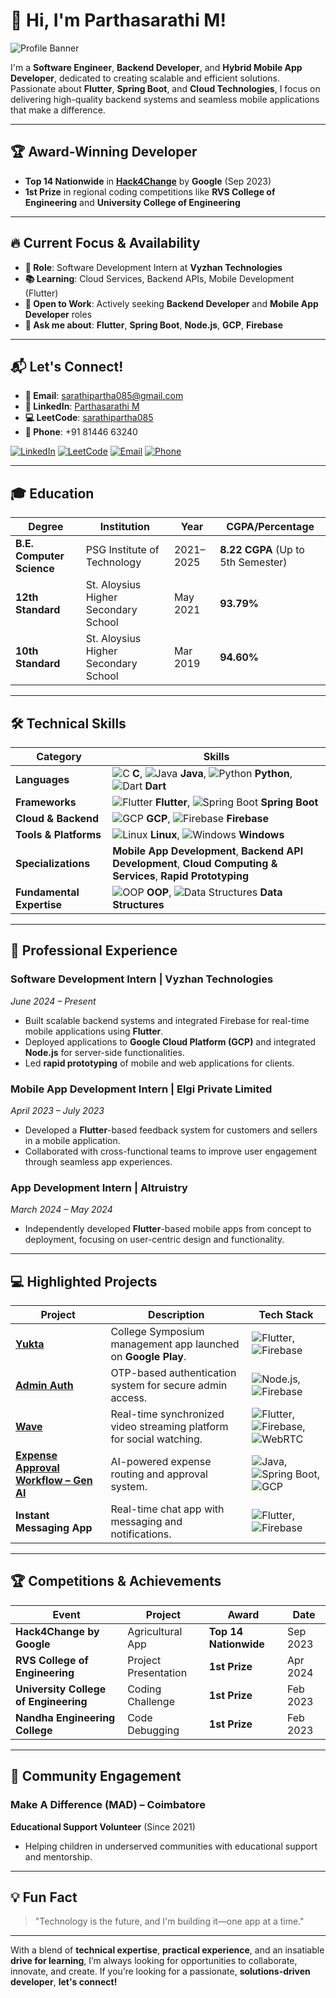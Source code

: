 # 👋 **Hi, I'm Parthasarathi M!**  

![Profile Banner](https://via.placeholder.com/1200x300?text=Parthasarathi+M+GitHub+Profile)

I'm a **Software Engineer**, **Backend Developer**, and **Hybrid Mobile App Developer**, dedicated to creating scalable and efficient solutions. Passionate about **Flutter**, **Spring Boot**, and **Cloud Technologies**, I focus on delivering high-quality backend systems and seamless mobile applications that make a difference.

---

## 🏆 **Award-Winning Developer**  

- **Top 14 Nationwide** in **[Hack4Change](https://developers.google.com/community/hack4change)** by **Google** (Sep 2023)
- **1st Prize** in regional coding competitions like **RVS College of Engineering** and **University College of Engineering**

---

## 🔥 **Current Focus & Availability**

- **💼 Role**: Software Development Intern at **Vyzhan Technologies**
- **📚 Learning**: Cloud Services, Backend APIs, Mobile Development (Flutter)
- **🎯 Open to Work**: Actively seeking **Backend Developer** and **Mobile App Developer** roles
- **💬 Ask me about**: **Flutter**, **Spring Boot**, **Node.js**, **GCP**, **Firebase**

---

## 📬 **Let's Connect!**  

- **📧 Email**: [sarathipartha085@gmail.com](mailto:sarathipartha085@gmail.com)  
- **🔗 LinkedIn**: [Parthasarathi M](https://www.linkedin.com/in/sarathipartha085/)  
- **💻 LeetCode**: [sarathipartha085](https://leetcode.com/u/sarathipartha085/)  
- **📱 Phone**: +91 81446 63240  

[![LinkedIn](https://img.shields.io/badge/LinkedIn-%230A66C2?style=flat&logo=linkedin&logoColor=white)](https://www.linkedin.com/in/sarathipartha085/)
[![LeetCode](https://img.shields.io/badge/LeetCode-FFA116?style=flat&logo=leetcode&logoColor=white)](https://leetcode.com/u/sarathipartha085/)
[![Email](https://img.shields.io/badge/Email-%23D14836?style=flat&logo=gmail&logoColor=white)](mailto:sarathipartha085@gmail.com)
[![Phone](https://img.shields.io/badge/Phone-%2300A859?style=flat&logo=phone&logoColor=white)](tel:+918144663240)

---

## 🎓 **Education**  

| **Degree** | **Institution** | **Year** | **CGPA/Percentage** |  
|------------|-----------------|----------|---------------------|  
| **B.E. Computer Science** | PSG Institute of Technology | 2021–2025 | **8.22 CGPA** (Up to 5th Semester)  
| **12th Standard** | St. Aloysius Higher Secondary School | May 2021 | **93.79%**  
| **10th Standard** | St. Aloysius Higher Secondary School | Mar 2019 | **94.60%**  

---

## 🛠️ **Technical Skills**  


| **Category**                | **Skills**                                                                                                                                                          |  
|-----------------------------|----------------------------------------------------------------------------------------------------------------------------------------------------------------------|  
| **Languages**               | ![C](https://img.shields.io/badge/C-%2300599C.svg?&style=flat&logo=c&logoColor=white) **C**, ![Java](https://img.shields.io/badge/Java-%23F7B731.svg?&style=flat&logo=java&logoColor=white) **Java**, ![Python](https://img.shields.io/badge/Python-%2314354C.svg?&style=flat&logo=python&logoColor=white) **Python**, ![Dart](https://img.shields.io/badge/Dart-%230175C2.svg?&style=flat&logo=dart&logoColor=white) **Dart** |  
| **Frameworks**              | ![Flutter](https://img.shields.io/badge/Flutter-%2302569B.svg?&style=flat&logo=flutter&logoColor=white) **Flutter**, ![Spring Boot](https://img.shields.io/badge/Spring_Boot-%236DB33F.svg?&style=flat&logo=springboot&logoColor=white) **Spring Boot** |  
| **Cloud & Backend**         | ![GCP](https://img.shields.io/badge/GCP-%234285F4.svg?&style=flat&logo=googlecloud&logoColor=white) **GCP**, ![Firebase](https://img.shields.io/badge/Firebase-%23039BE5.svg?&style=flat&logo=firebase&logoColor=white) **Firebase** |  
| **Tools & Platforms**       | ![Linux](https://img.shields.io/badge/Linux-%23FCC624.svg?&style=flat&logo=linux&logoColor=black) **Linux**, ![Windows](https://img.shields.io/badge/Windows-%2300A4EF.svg?&style=flat&logo=windows&logoColor=white) **Windows** |  
| **Specializations**         | **Mobile App Development**, **Backend API Development**, **Cloud Computing & Services**, **Rapid Prototyping** |  
| **Fundamental Expertise**   | ![OOP](https://img.shields.io/badge/Object-Oriented_Programming-%2312B7F5.svg?&style=flat&logo=java&logoColor=white) **OOP**, ![Data Structures](https://img.shields.io/badge/Data_Structures-%2316C60C.svg?&style=flat&logo=data-structure&logoColor=white) **Data Structures** |  

---

## 💼 **Professional Experience**  

### **Software Development Intern** | **Vyzhan Technologies**  
*June 2024 – Present*  
- Built scalable backend systems and integrated Firebase for real-time mobile applications using **Flutter**.  
- Deployed applications to **Google Cloud Platform (GCP)** and integrated **Node.js** for server-side functionalities.  
- Led **rapid prototyping** of mobile and web applications for clients.

### **Mobile App Development Intern** | **Elgi Private Limited**  
*April 2023 – July 2023*  
- Developed a **Flutter**-based feedback system for customers and sellers in a mobile application.  
- Collaborated with cross-functional teams to improve user engagement through seamless app experiences.

### **App Development Intern** | **Altruistry**  
*March 2024 – May 2024*  
- Independently developed **Flutter**-based mobile apps from concept to deployment, focusing on user-centric design and functionality.

---

## 💻 **Highlighted Projects**  

| **Project** | **Description** | **Tech Stack** |  
|-------------|-----------------|----------------|  
| **[Yukta](https://play.google.com/store/apps/details?id=com.example.yukta)** | College Symposium management app launched on **Google Play**. | ![Flutter](https://img.shields.io/badge/Flutter-%2302569B.svg?&style=flat&logo=flutter&logoColor=white), ![Firebase](https://img.shields.io/badge/Firebase-%23039BE5.svg?&style=flat&logo=firebase&logoColor=white) |  
| **[Admin Auth](#)** | OTP-based authentication system for secure admin access. | ![Node.js](https://img.shields.io/badge/Node.js-%2361DAFB.svg?&style=flat&logo=node.js&logoColor=white), ![Firebase](https://img.shields.io/badge/Firebase-%23039BE5.svg?&style=flat&logo=firebase&logoColor=white) |  
| **[Wave](#)** | Real-time synchronized video streaming platform for social watching. | ![Flutter](https://img.shields.io/badge/Flutter-%2302569B.svg?&style=flat&logo=flutter&logoColor=white), ![Firebase](https://img.shields.io/badge/Firebase-%23039BE5.svg?&style=flat&logo=firebase&logoColor=white), ![WebRTC](https://img.shields.io/badge/WebRTC-%23F3F3F3.svg?&style=flat&logo=webrtc&logoColor=black) |  
| **[Expense Approval Workflow – Gen AI](https://github.com/sarathipartha085/Expense-Approval-Workflow-use-case)** | AI-powered expense routing and approval system. | ![Java](https://img.shields.io/badge/Java-%23F7B731.svg?&style=flat&logo=java&logoColor=white), ![Spring Boot](https://img.shields.io/badge/Spring_Boot-%236DB33F.svg?&style=flat&logo=springboot&logoColor=white), ![GCP](https://img.shields.io/badge/GCP-%234285F4.svg?&style=flat&logo=googlecloud&logoColor=white) |  
| **Instant Messaging App** | Real-time chat app with messaging and notifications. | ![Flutter](https://img.shields.io/badge/Flutter-%2302569B.svg?&style=flat&logo=flutter&logoColor=white), ![Firebase](https://img.shields.io/badge/Firebase-%23039BE5.svg?&style=flat&logo=firebase&logoColor=white) |  

---

## 🏆 **Competitions & Achievements**  

| **Event** | **Project** | **Award** | **Date** |  
|-----------|-------------|-----------|----------|  
| **Hack4Change by Google** | Agricultural App | **Top 14 Nationwide** | Sep 2023 |  
| **RVS College of Engineering** | Project Presentation | **1st Prize** | Apr 2024 |  
| **University College of Engineering** | Coding Challenge | **1st Prize** | Feb 2023 |  
| **Nandha Engineering College** | Code Debugging | **1st Prize** | Feb 2023 |

---

## 🤝 **Community Engagement**  

### **Make A Difference (MAD)** – **Coimbatore**  
**Educational Support Volunteer** (Since 2021)  
- Helping children in underserved communities with educational support and mentorship.  

---

## 💡 **Fun Fact**  
> "Technology is the future, and I'm building it—one app at a time."

---

With a blend of **technical expertise**, **practical experience**, and an insatiable **drive for learning**, I’m always looking for opportunities to collaborate, innovate, and create. If you’re looking for a passionate, **solutions-driven developer**, **let's connect!**
